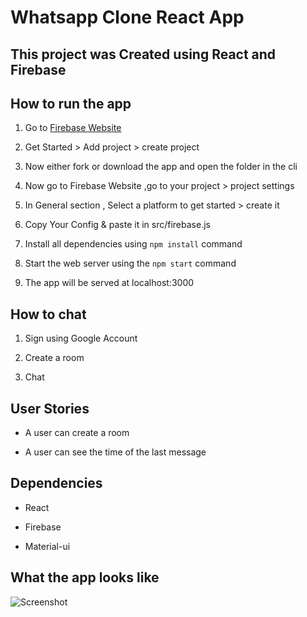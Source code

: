 # Whatsapp Clone React App

## This project was Created using React and Firebase

## How to run the app

1. Go to [Firebase Website](https://firebase.google.com/ "Firebase")

2. Get Started > Add project > create project

3. Now either fork or download the app and open the folder in the cli

4. Now go to Firebase Website ,go to your project > project settings

5. In General section , Select a platform to get started > create it

6. Copy Your Config & paste it in src/firebase.js

7. Install all dependencies using `npm install` command

8. Start the web server using the `npm start` command

9. The app will be served at localhost:3000

## How to chat

1. Sign using Google Account

2. Create a room

3. Chat

## User Stories

- A user can create a room

- A user can see the time of the last message

## Dependencies

- React

- Firebase

- Material-ui

## What the app looks like

![Screenshot]()
